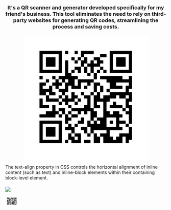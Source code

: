 
<h3 align="center">It's a QR scanner and generator developed specifically for my friend's business. This tool eliminates the need to rely on third-party websites for generating QR codes, streamlining the process and saving costs.
</h3>


<div style="text-align: center;">
    <img src="RahulTeja_QR.png" alt="HTML Image">
</div>

<p>
    The text-align property in CSS controls the
    horizontal alignment of inline content
    (such as text) and inline-block elements
    within their containing block-level element.
</p>



<img align="middle" width="300" src="https://github.com/rahulteja1/rahulteja1/assets/98079530/1317ae78-d335-48ec-b49e-d0dc9e1b2de1">
<p align="left">
<img align="center" src="RahulTeja_QR.png" alt="rahul teja bolloju" height="30" width="40" /></a>
</p>

